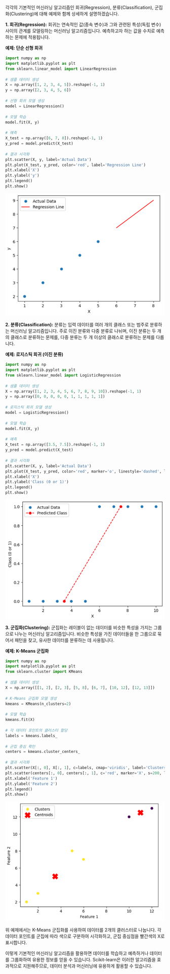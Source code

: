 각각의 기본적인 머신러닝 알고리즘인 회귀(Regression), 분류(Classification), 군집화(Clustering)에 대해 예제와 함께 상세하게 설명하겠습니다.

**1. 회귀(Regression):**
회귀는 연속적인 값(종속 변수)과 그와 관련된 특성(독립 변수) 사이의 관계를 모델링하는 머신러닝 알고리즘입니다. 예측하고자 하는 값을 수치로 예측하는 문제에 적용됩니다.

**예제: 단순 선형 회귀**

```python
import numpy as np
import matplotlib.pyplot as plt
from sklearn.linear_model import LinearRegression

# 샘플 데이터 생성
X = np.array([1, 2, 3, 4, 5]).reshape(-1, 1)
y = np.array([2, 3, 4, 5, 6])

# 선형 회귀 모델 생성
model = LinearRegression()

# 모델 학습
model.fit(X, y)

# 예측
X_test = np.array([6, 7, 8]).reshape(-1, 1)
y_pred = model.predict(X_test)

# 결과 시각화
plt.scatter(X, y, label='Actual Data')
plt.plot(X_test, y_pred, color='red', label='Regression Line')
plt.xlabel('X')
plt.ylabel('y')
plt.legend()
plt.show()
```
![](images/2023-07-20-14-54-56.png)

**2. 분류(Classification):**
분류는 입력 데이터를 여러 개의 클래스 또는 범주로 분류하는 머신러닝 알고리즘입니다. 주로 이진 분류와 다중 분류로 나뉘며, 이진 분류는 두 개의 클래스로 분류하는 문제를, 다중 분류는 두 개 이상의 클래스로 분류하는 문제를 다룹니다.

**예제: 로지스틱 회귀 (이진 분류)**

```python
import numpy as np
import matplotlib.pyplot as plt
from sklearn.linear_model import LogisticRegression

# 샘플 데이터 생성
X = np.array([1, 2, 3, 4, 5, 6, 7, 8, 9, 10]).reshape(-1, 1)
y = np.array([0, 0, 0, 0, 0, 1, 1, 1, 1, 1])

# 로지스틱 회귀 모델 생성
model = LogisticRegression()

# 모델 학습
model.fit(X, y)

# 예측
X_test = np.array([3.5, 7.5]).reshape(-1, 1)
y_pred = model.predict(X_test)

# 결과 시각화
plt.scatter(X, y, label='Actual Data')
plt.plot(X_test, y_pred, color='red', marker='o', linestyle='dashed', label='Predicted Class')
plt.xlabel('X')
plt.ylabel('Class (0 or 1)')
plt.legend()
plt.show()
```
![](images/2023-07-20-14-55-27.png)

**3. 군집화(Clustering):**
군집화는 레이블이 없는 데이터를 비슷한 특성을 가지는 그룹으로 나누는 머신러닝 알고리즘입니다. 비슷한 특성을 가진 데이터들을 한 그룹으로 묶어서 패턴을 찾고, 유사한 데이터를 분류하는 데 사용됩니다.

**예제: K-Means 군집화**

```python
import numpy as np
import matplotlib.pyplot as plt
from sklearn.cluster import KMeans

# 샘플 데이터 생성
X = np.array([[1, 2], [2, 3], [5, 8], [6, 7], [10, 12], [12, 13]])

# K-Means 군집화 모델 생성
kmeans = KMeans(n_clusters=2)

# 모델 학습
kmeans.fit(X)

# 각 데이터 포인트의 클러스터 할당
labels = kmeans.labels_

# 군집 중심 확인
centers = kmeans.cluster_centers_

# 결과 시각화
plt.scatter(X[:, 0], X[:, 1], c=labels, cmap='viridis', label='Clusters')
plt.scatter(centers[:, 0], centers[:, 1], c='red', marker='X', s=200, label='Centroids')
plt.xlabel('Feature 1')
plt.ylabel('Feature 2')
plt.legend()
plt.show()
```
![](images/2023-07-20-14-57-39.png)

위 예제에서는 K-Means 군집화를 사용하여 데이터를 2개의 클러스터로 나눕니다. 각 데이터 포인트를 군집에 따라 색으로 구분하여 시각화하고, 군집 중심점을 빨간색의 X로 표시합니다.

이렇게 기본적인 머신러닝 알고리즘을 활용하면 데이터를 학습하고 예측하거나 데이터를 그룹화하여 유용한 정보를 얻을 수 있습니다. Scikit-learn은 이러한 알고리즘을 효과적으로 지원해주므로, 데이터 분석과 머신러닝에 유용하게 활용할 수 있습니다.